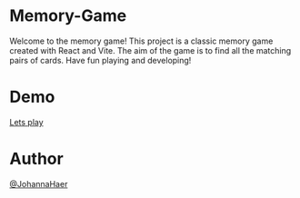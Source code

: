 # Memory-Game
Welcome to the memory game! This project is a classic memory game created with React and Vite. The aim of the game is to find all the matching pairs of cards. Have fun playing and developing!

# Demo
[Lets play](https://memory-game-fp1u.onrender.com/)

# Author
[@JohannaHaer](https://github.com/JohannaHaer)
